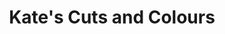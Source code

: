 ---
title: "Kate's Cuts and Colours"
url: /brightlingsea/kates-cuts-and-colours/
shop: hairdresser
---